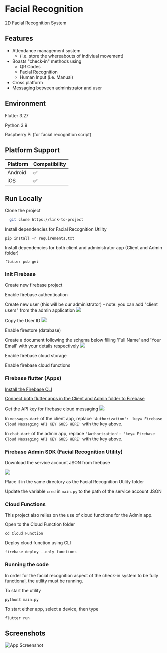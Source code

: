 
# Facial Recognition

2D Facial Recognition System



## Features

- Attendance management system 
    - (i.e. store the whereabouts of indiviual movement)
- Boasts "check-in" methods using
    - QR Codes
    - Facial Recognition 
    - Human Input (i.e. Manual) 
- Cross platform
- Messaging between administrator and user


## Environment

Flutter 3.27

Python 3.9

Raspberry Pi (for facial recognition script)

## Platform Support

| Platform  | Compatibility |
| ------------- | ------------- |
| Android  | ✅  |
| iOS  | ✅  |

## Run Locally

Clone the project

```bash
  git clone https://link-to-project
```

Install dependencies for Facial Recognition Utility

```pip install -r requirements.txt```

Install dependencies for both client and administrator app
(Client and Admin folder)

```flutter pub get```

### Init Firebase

Create new firebase project

Enable firebase authentication

Create new user (this will be our administrator) - note: you can add "client users" from the admin application
![](https://github.com/vas-byte/FacialRecognition/blob/main/Screenshots/Instructions/New%20User.png)

Copy the User ID
![](https://github.com/vas-byte/FacialRecognition/blob/main/Screenshots/Instructions/UID.png)

Enable firestore (database)

Create a document following the schema below filling 'Full Name' and 'Your Email' with your details respectively
![](https://github.com/vas-byte/FacialRecognition/blob/main/Screenshots/Instructions/Firestore.png)

Enable firebase cloud storage

Enable firebase cloud functions

### Firebase flutter (Apps)

[Install the Firebase CLI](https://firebaseopensource.com/projects/firebase/firebase-tools/)

[Connect both flutter apps in the Client and Admin folder to Firebase](https://firebase.google.com/docs/flutter/setup?platform=ios)

Get the API key for firebase cloud messaging
![](https://github.com/vas-byte/FacialRecognition/blob/main/Screenshots/Instructions/FCM%20key.png)

In ```messages.dart``` of the client app, replace ```'Authorization': 'key= Firebase Cloud Messaging API KEY GOES HERE'``` with the key above.

In ```chat.dart``` of the admin app, replace ```'Authorization': 'key= Firebase Cloud Messaging API KEY GOES HERE'``` with the key above.

### Firebase Admin SDK (Facial Recognition Utility)

Download the service account JSON from firebase

![](https://github.com/vas-byte/FacialRecognition/blob/main/Screenshots/Instructions/Service%20Account.png)

Place it in the same directory as the Facial Recognition Utility folder

Update the variable ```cred``` in ```main.py``` to the path of the service account JSON

### Cloud Functions

This project also relies on the use of cloud functions for the Admin app.

Open to the Cloud Function folder

```cd Cloud Function```

Deploy cloud function using CLI

```firebase deploy --only functions```

### Running the code
 
In order for the facial recognition aspect of the check-in system to be fully functional, the utility must be running.

To start the utility

```python3 main.py```

To start either app, select a device, then type

```flutter run```
## Screenshots

![App Screenshot](https://via.placeholder.com/468x300?text=App+Screenshot+Here)

